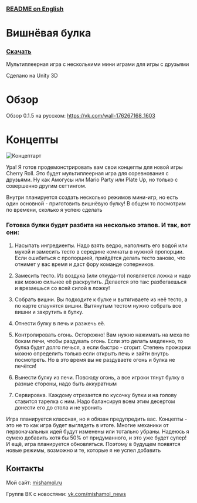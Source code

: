 ### [README on English](https://github.com/TrueMishamol/CherryRoll/blob/master/README.md)

# Вишнёвая булка

### [Скачать](https://github.com/TrueMishamol/CherryRoll/releases)

Мультиплеерная игра с несколькими мини играми для игры с друзьями

Сделано на Unity 3D

# Обзор

Обзор 0.1.5 на русском: 
https://vk.com/wall-176267168_1603

# Концепты

![Концептарт](https://github.com/TrueMishamol/CherryRoll/blob/master/Concept%20Arts/9.png)

Ура! Я готов продемонстрировать вам свои концепты для новой игры Cherry Roll. Это будет мультиплеерная игра для соревнования с друзьями. Ну как Амогусы или Mario Party или Plate Up, но только с совершенно другим сеттингом.

Внутри планируется создать несколько режимов мини-игр, но есть один основной - приготовить вишнёвую булку! В общем то посмотрим по времени, сколько я успею сделать

### Готовка булки будет разбита на несколько этапов. И так, вот они:

1. Насыпать ингредиенты. Надо взять ведро, наполнить его водой или мукой и замесить тесто в середине комнаты в нужной пропорции. Если ошибиться с пропорцией, прийдётся делать тесто заново, что отнимет у вас время и даст фору команде соперников.

2. Замесить тесто. Из воздуха (или откуда-то) появляется ложка и надо как можно сильнее её раскрутить. Делается это так: разбегаешься и врезаешься со всей силой в ложку!

3. Собрать вишни. Вы подходите к булке и вытягиваете из неё тесто, а по карте спаунятся вишни. Вытянутым тестом нужно собрать все вишни и закрутить в булку.

4. Отнести булку в печь и разжечь её.

5. Контролировать огонь. Осторожно! Вам нужно нажимать на меха по бокам печи, чтобы раздувать огонь. Если это делать медленно, то булка будет долго печься, а если быстро - сгорит. Степень прожарки можно определить только если открыть печь и зайти внутрь посмотреть. Но в это время вы не раздуваете огонь и булка не печётся!

6. Вынести булку из печи. Повсюду огонь, а все игроки тянут булку в разные стороны, надо быть аккуратным

7. Сервировка. Каждому отрезается по кусочку булки и на голову ставится тарелка с ним. Надо балансируя всем этим десертом донести его до стола и не уронить

Игра планируется классная, но я обязан предупредить вас. Концепты - это не то как игра будет выглядеть в итоге. Многие механики от первоначальных идей будут изменены или тотально убраны. Надеюсь я сумею добавить хотя бы 50% от придуманного, и это уже будет супер! И ещё, игра планируется обновляться. Поэтому в будущем появятся новые режимы, возможно и те, которые я не успел добавить

## Контакты
Мой сайт: [mishamol.ru](https://mishamol.ru)

Группв ВК с новостями: [vk.com/mishamol_news](https://vk.com/mishamol_news)
